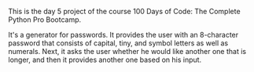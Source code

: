 This is the day 5 project of the course 100 Days of Code: The Complete Python Pro Bootcamp.

It's a generator for passwords. It provides the user with an 8-character password that consists of capital, tiny, and symbol letters as well as numerals. Next, it asks the user whether he would like another one that is longer, and then it provides another one based on his input.





